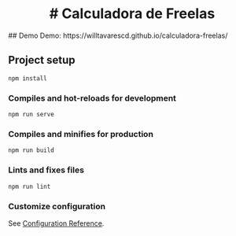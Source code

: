 <h1 align="center">
# Calculadora de Freelas
</h1>
## Demo
Demo: https://willtavarescd.github.io/calculadora-freelas/

## Project setup
```
npm install
```

### Compiles and hot-reloads for development
```
npm run serve
```

### Compiles and minifies for production
```
npm run build
```

### Lints and fixes files
```
npm run lint
```

### Customize configuration
See [Configuration Reference](https://cli.vuejs.org/config/).
